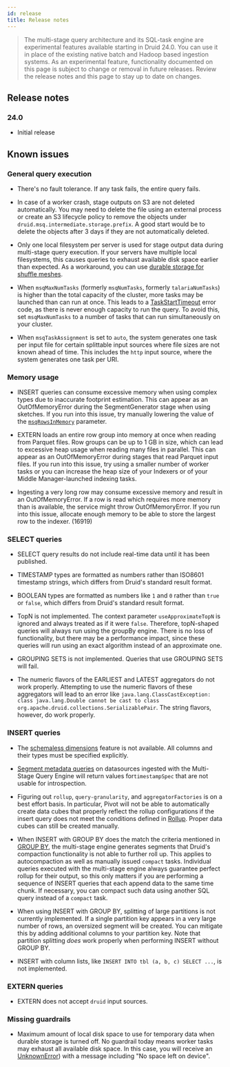 ```yaml
---
id: release
title: Release notes
---
```


> The multi-stage query architecture and its SQL-task engine are experimental features available starting in Druid 24.0. You can use it in place of the existing native batch and Hadoop based ingestion systems. As an experimental feature, functionality documented on this page is subject to change or removal in future releases. Review the release notes and this page to stay up to date on changes.

## Release notes

### 24.0

- Initial release

## Known issues

### General query execution

- There's no fault tolerance. If any task fails, the entire query fails. 

- In case of a worker crash, stage outputs on S3 are not deleted automatically. You may need to delete
  the file using an external process or create an S3 lifecycle policy to remove the objects
  under `druid.msq.intermediate.storage.prefix`. A good start would be to delete the objects after 3 days if they are
  not automatically deleted.

- Only one local filesystem per server is used for stage output data during multi-stage query
  execution. If your servers have multiple local filesystems, this causes queries to exhaust
  available disk space earlier than expected. As a workaround, you can use [durable storage for shuffle meshes](./msq-advanced-configs.md#durable-storage-for-mesh-shuffle).

- When `msqMaxNumTasks` (formerly `msqNumTasks`, formerly `talariaNumTasks`) is higher than the total
  capacity of the cluster, more tasks may be launched than can run at once. This leads to a
  [TaskStartTimeout](./msq-reference.md#context-parameters) error code, as there is never enough capacity to run the query.
  To avoid this, set `msqMaxNumTasks` to a number of tasks that can run simultaneously on your cluster.

- When `msqTaskAssignment` is set to `auto`, the system generates one task per input file for certain splittable
  input sources where file sizes are not known ahead of time. This includes the `http` input source, where the system
  generates one task per URI.

### Memory usage

- INSERT queries can consume excessive memory when using complex types due to inaccurate footprint
  estimation. This can appear as an OutOfMemoryError during the SegmentGenerator stage when using
  sketches. If you run into this issue, try manually lowering the value of the
  [`msqRowsInMemory`](./msq-reference.md#context-parameters) parameter.

- EXTERN loads an entire row group into memory at once when reading from Parquet files. Row groups
  can be up to 1 GB in size, which can lead to excessive heap usage when reading many files in
  parallel. This can appear as an OutOfMemoryError during stages that read Parquet input files. If
  you run into this issue, try using a smaller number of worker tasks or you can increase the heap
  size of your Indexers or of your Middle Manager-launched indexing tasks.

- Ingesting a very long row may consume excessive memory and result in an OutOfMemoryError. If a row is read 
  which requires more memory than is available, the service might throw OutOfMemoryError. If you run into this
  issue, allocate enough memory to be able to store the largest row to the indexer. (16919)

### SELECT queries

- SELECT query results do not include real-time data until it has been published.

<!-- 
- SELECT query results are funneled through the controller task
  so they can be written to the query report.
  This is a bottleneck for queries with large resultsets. In the future,
  we will provide a mechanism for writing query results to multiple
  files in parallel. (14728)
-->
<!--
- SELECT query results are materialized in memory on the Broker when
  using the query results API. Large result sets
  can cause the Broker to run out of memory. (15963)
-->

- TIMESTAMP types are formatted as numbers rather than ISO8601 timestamp
  strings, which differs from Druid's standard result format. 

- BOOLEAN types are formatted as numbers like `1` and `0` rather
  than `true` or `false`, which differs from Druid's standard result
  format. 

- TopN is not implemented. The context parameter
  `useApproximateTopN` is ignored and always treated as if it
  were `false`. Therefore, topN-shaped queries will
  always run using the groupBy engine. There is no loss of
  functionality, but there may be a performance impact, since
  these queries will run using an exact algorithm instead of an
  approximate one.
- GROUPING SETS is not implemented. Queries that use GROUPING SETS
  will fail.
- The numeric flavors of the EARLIEST and LATEST aggregators do not work properly. Attempting to use the numeric flavors of these aggregators will lead to an error like `java.lang.ClassCastException: class java.lang.Double cannot be cast to class org.apache.druid.collections.SerializablePair`. The string flavors, however, do work properly.

###  INSERT queries

- The [schemaless dimensions](https://docs.imply.io/latest/druid/ingestion/ingestion-spec.html#inclusions-and-exclusions)
feature is not available. All columns and their types must be specified explicitly.

- [Segment metadata queries](https://docs.imply.io/latest/druid/querying/segmentmetadataquery.html)
  on datasources ingested with the Multi-Stage Query Engine will return values for`timestampSpec` that are not usable
  for introspection.
- Figuring out `rollup`, `query-granularity`, and `aggregatorFactories` is on a best effort basis. In
  particular, Pivot will not be able to automatically create data cubes that properly reflect the
  rollup configurations if the insert query does not meet the conditions defined in [Rollup](./msq-queries.md#group-by). Proper data cubes
  can still be created manually.

- When INSERT with GROUP BY does the match the criteria mentioned in [GROUP BY](./msq-queries.md#group-by),  the multi-stage engine generates segments that Druid's compaction
  functionality is not able to further roll up. This applies to autocompaction as well as manually
  issued `compact` tasks. Individual queries executed with the multi-stage engine always guarantee
  perfect rollup for their output, so this only matters if you are performing a sequence of INSERT
  queries that each append data to the same time chunk. If necessary, you can compact such data
  using another SQL query instead of a `compact` task.

- When using INSERT with GROUP BY, splitting of large partitions is not currently
  implemented. If a single partition key appears in a
  very large number of rows, an oversized segment will be created.
  You can mitigate this by adding additional columns to your
  partition key. Note that partition splitting _does_ work properly
  when performing INSERT without GROUP BY.

- INSERT with column lists, like
  `INSERT INTO tbl (a, b, c) SELECT ...`, is not implemented.

### EXTERN queries

- EXTERN does not accept `druid` input sources.

### Missing guardrails

- Maximum amount of local disk space to use for temporary data when durable storage is turned off. No guardrail today means worker tasks may exhaust all available disk space. In this case, you will receive an [UnknownError](./msq-reference.md#error-codes)) with a message including "No space left on device".